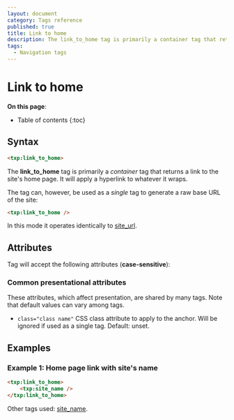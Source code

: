 ```yaml
---
layout: document
category: Tags reference
published: true
title: Link to home
description: The link_to_home tag is primarily a container tag that returns a link to the site's home page.
tags:
  - Navigation tags
---
```


# Link to home

**On this page**:

* Table of contents
{:toc}

## Syntax

~~~ html
<txp:link_to_home>
~~~

The **link_to_home** tag is primarily a *container* tag that returns a link to the site's home page. It will apply a hyperlink to whatever it wraps.

The tag can, however, be used as a *single* tag to generate a raw base URL of the site:

~~~ html
<txp:link_to_home />
~~~

In this mode it operates identically to [site_url](/tags/site_url).

## Attributes

Tag will accept the following attributes (**case-sensitive**):

### Common presentational attributes

These attributes, which affect presentation, are shared by many tags. Note that default values can vary among tags.

* `class="class name"`
CSS class attribute to apply to the anchor. Will be ignored if used as a single tag.
Default: unset.

## Examples

### Example 1: Home page link with site's name

~~~ html
<txp:link_to_home>
    <txp:site_name />
</txp:link_to_home>
~~~

Other tags used: [site_name](/tags/site_name).
